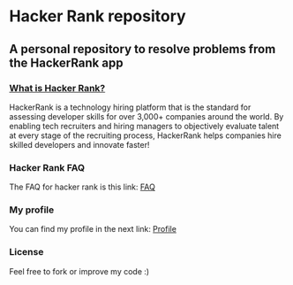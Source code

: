 # Hacker Rank repository
## A personal repository to resolve problems from the HackerRank app

### [What is Hacker Rank?](https://www.hackerrank.com/about-us/)
HackerRank is a technology hiring platform that is the standard for assessing developer skills for over 3,000+ companies around the world. By enabling tech recruiters and hiring managers to objectively evaluate talent at every stage of the recruiting process, HackerRank helps companies hire skilled developers and innovate faster!

### Hacker Rank FAQ
The FAQ for hacker rank is this link: [FAQ](https://www.hackerrank.com/faq)

### My profile
You can find my profile in the next link: [Profile](https://www.hackerrank.com/algoritmonavarro?hr_r=1)

### License
Feel free to fork or improve my code :)

